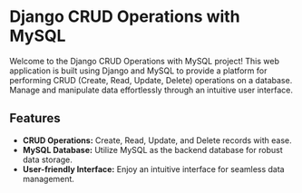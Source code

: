# Django CRUD Operations with MySQL

Welcome to the Django CRUD Operations with MySQL project! This web application is built using Django and MySQL to provide a platform for performing CRUD (Create, Read, Update, Delete) operations on a database. Manage and manipulate data effortlessly through an intuitive user interface.

## Features

- **CRUD Operations:** Create, Read, Update, and Delete records with ease.
- **MySQL Database:** Utilize MySQL as the backend database for robust data storage.
- **User-friendly Interface:** Enjoy an intuitive interface for seamless data management.

